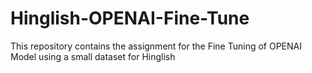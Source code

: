 # Hinglish-OPENAI-Fine-Tune
This repository contains the assignment for the Fine Tuning of OPENAI Model using a small dataset for Hinglish
